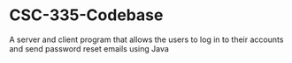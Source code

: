 # CSC-335-Codebase

A server and client program that allows the users to log in to their accounts and send password reset emails using Java
